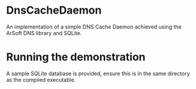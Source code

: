 # DnsCacheDaemon
 
An implementation of a simple DNS Cache Daemon achieved using the ArSoft DNS library and SQLite.

# Running the demonstration

A sample SQLite database is provided, ensure this is in the same directory as the compiled executable.